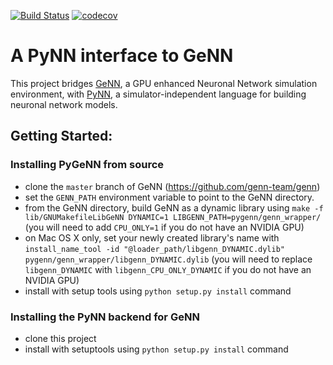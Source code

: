 [![Build Status](https://gen-ci.inf.sussex.ac.uk/buildStatus/icon?job=GeNN/pynn_genn/master)](https://gen-ci.inf.sussex.ac.uk/job/GeNN/job/pynn_genn/job/master/) [![codecov](https://codecov.io/gh/genn-team/pynn_genn/branch/master/graph/badge.svg)](https://codecov.io/gh/genn-team/pynn_genn)
# A PyNN interface to GeNN
This project bridges [GeNN](http://genn-team.github.io/genn/), a GPU enhanced Neuronal Network simulation environment, with [PyNN](https://pypi.org/project/PyNN/), a simulator-independent language for building neuronal network models.

## Getting Started:
### Installing PyGeNN from source
 - clone the ``master`` branch of GeNN (https://github.com/genn-team/genn)
 - set the ``GENN_PATH`` environment variable to point to the GeNN directory.
 - from the GeNN directory, build GeNN as a dynamic library using ``make -f lib/GNUMakefileLibGeNN DYNAMIC=1 LIBGENN_PATH=pygenn/genn_wrapper/`` (you will need to add ``CPU_ONLY=1`` if you do not have an NVIDIA GPU)
 - on Mac OS X only, set your newly created library's name with ``install_name_tool -id "@loader_path/libgenn_DYNAMIC.dylib" pygenn/genn_wrapper/libgenn_DYNAMIC.dylib`` (you will need to replace ``libgenn_DYNAMIC`` with ``libgenn_CPU_ONLY_DYNAMIC`` if you do not have an NVIDIA GPU)
 - install with setup tools using ``python setup.py install`` command
 
### Installing the PyNN backend for GeNN
 - clone this project
 - install with setuptools using ``python setup.py install`` command
